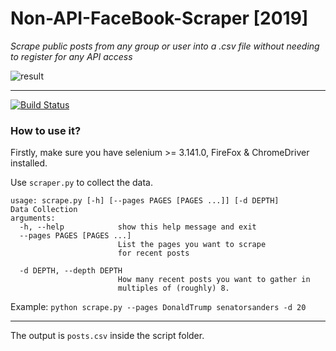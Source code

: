 # Non-API-FaceBook-Scraper [2019]
_Scrape public posts from any group or user into a .csv file without needing to register for any API access_

![result](https://i.imgur.com/EgObJWb.png)
____
[![Build Status](https://travis-ci.org/joemccann/dillinger.svg?branch=master)](https://travis-ci.org/joemccann/dillinger)

### How to use it?

Firstly, make sure you have selenium >= 3.141.0, FireFox & ChromeDriver installed.

Use `scraper.py` to collect the data. 
```
usage: scrape.py [-h] [--pages PAGES [PAGES ...]] [-d DEPTH]
Data Collection
arguments:
  -h, --help            show this help message and exit
  --pages PAGES [PAGES ...]
                        List the pages you want to scrape
                        for recent posts
  
  -d DEPTH, --depth DEPTH
                        How many recent posts you want to gather in
                        multiples of (roughly) 8.
```
Example: ```python scrape.py --pages DonaldTrump senatorsanders -d 20```
____
The output is `posts.csv` inside the script folder.
